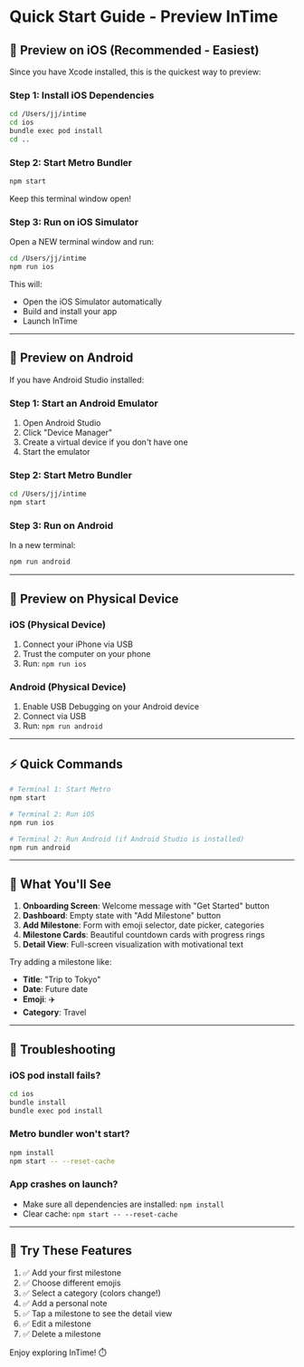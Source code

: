 # Quick Start Guide - Preview InTime

## 📱 Preview on iOS (Recommended - Easiest)

Since you have Xcode installed, this is the quickest way to preview:

### Step 1: Install iOS Dependencies
```bash
cd /Users/jj/intime
cd ios
bundle exec pod install
cd ..
```

### Step 2: Start Metro Bundler
```bash
npm start
```
Keep this terminal window open!

### Step 3: Run on iOS Simulator
Open a NEW terminal window and run:
```bash
cd /Users/jj/intime
npm run ios
```

This will:
- Open the iOS Simulator automatically
- Build and install your app
- Launch InTime

---

## 🤖 Preview on Android

If you have Android Studio installed:

### Step 1: Start an Android Emulator
1. Open Android Studio
2. Click "Device Manager"
3. Create a virtual device if you don't have one
4. Start the emulator

### Step 2: Start Metro Bundler
```bash
cd /Users/jj/intime
npm start
```

### Step 3: Run on Android
In a new terminal:
```bash
npm run android
```

---

## 📱 Preview on Physical Device

### iOS (Physical Device)
1. Connect your iPhone via USB
2. Trust the computer on your phone
3. Run: `npm run ios`

### Android (Physical Device)
1. Enable USB Debugging on your Android device
2. Connect via USB
3. Run: `npm run android`

---

## ⚡ Quick Commands

```bash
# Terminal 1: Start Metro
npm start

# Terminal 2: Run iOS
npm run ios

# Terminal 2: Run Android (if Android Studio is installed)
npm run android
```

---

## 🎨 What You'll See

1. **Onboarding Screen**: Welcome message with "Get Started" button
2. **Dashboard**: Empty state with "Add Milestone" button
3. **Add Milestone**: Form with emoji selector, date picker, categories
4. **Milestone Cards**: Beautiful countdown cards with progress rings
5. **Detail View**: Full-screen visualization with motivational text

Try adding a milestone like:
- **Title**: "Trip to Tokyo"
- **Date**: Future date
- **Emoji**: ✈️
- **Category**: Travel

---

## 🐛 Troubleshooting

### iOS pod install fails?
```bash
cd ios
bundle install
bundle exec pod install
```

### Metro bundler won't start?
```bash
npm install
npm start -- --reset-cache
```

### App crashes on launch?
- Make sure all dependencies are installed: `npm install`
- Clear cache: `npm start -- --reset-cache`

---

## 🎯 Try These Features

1. ✅ Add your first milestone
2. ✅ Choose different emojis
3. ✅ Select a category (colors change!)
4. ✅ Add a personal note
5. ✅ Tap a milestone to see the detail view
6. ✅ Edit a milestone
7. ✅ Delete a milestone

Enjoy exploring InTime! ⏱️
